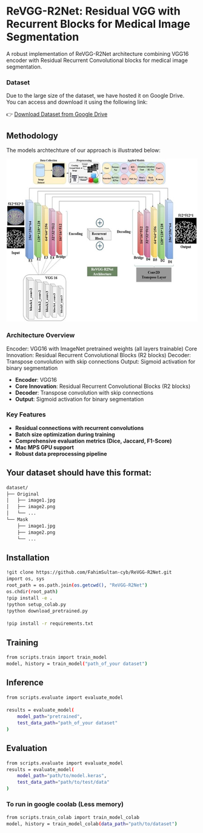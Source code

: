 # ReVGG-R2Net: Residual VGG with Recurrent Blocks for Medical Image Segmentation
A robust implementation of ReVGG-R2Net architecture combining VGG16 encoder with Residual Recurrent Convolutional blocks for medical image segmentation.



### Dataset

Due to the large size of the dataset, we have hosted it on Google Drive.  
You can access and download it using the following link:  

👉 [Download Dataset from Google Drive](https://drive.google.com/drive/folders/1CVJXzhVv3MZStsx6y3IjnCPU-EclzjOZ)


## Methodology

The models archtechture of our approach is illustrated below:

![Methodology](models/Picture1.jpg)

### Architecture Overview
Encoder: VGG16 with ImageNet pretrained weights (all layers trainable)
Core Innovation: Residual Recurrent Convolutional Blocks (R2 blocks)
Decoder: Transpose convolution with skip connections
Output: Sigmoid activation for binary segmentation

- **Encoder**: VGG16 
- **Core Innovation**: Residual Recurrent Convolutional Blocks (R2 blocks)
- **Decoder**:  Transpose convolution with skip connections
- **Output**: Sigmoid activation for binary segmentation



### Key Features
- **Residual connections with recurrent convolutions**
- **Batch size optimization during training**
- **Comprehensive evaluation metrics (Dice, Jaccard, F1-Score)**
- **Mac MPS GPU support**
- **Robust data preprocessing pipeline**

## Your dataset should have this format:

```bash
dataset/
├── Original
│   ├── image1.jpg
│   ├── image2.png
│   └── ...
└── Mask
    ├── image1.jpg
    ├── image2.png
    └── ...
```


## Installation
```bash
!git clone https://github.com/FahimSultan-cyb/ReVGG-R2Net.git
import os, sys
root_path = os.path.join(os.getcwd(), "ReVGG-R2Net")
os.chdir(root_path)
!pip install -e .
!python setup_colab.py
!python download_pretrained.py

!pip install -r requirements.txt
```


## Training
```bash
from scripts.train import train_model
model, history = train_model("path_of_your dataset")
```


## Inference
```bash
from scripts.evaluate import evaluate_model

results = evaluate_model(
    model_path="pretrained",
    test_data_path="path_of_your dataset"
)
```


## Evaluation
```bash
from scripts.evaluate import evaluate_model
results = evaluate_model(
    model_path="path/to/model.keras",
    test_data_path="path/to/test/data"
)
```

### To run in google coolab (Less memory)
```bash
from scripts.train_colab import train_model_colab
model, history = train_model_colab(data_path="path/to/dataset")

```





